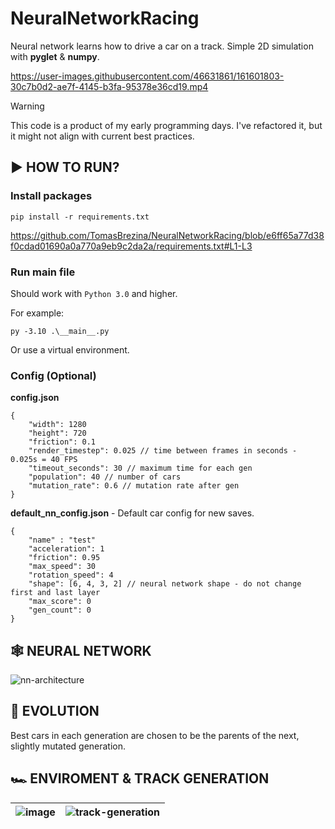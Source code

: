 
# NeuralNetworkRacing

Neural network learns how to drive a car on a track.
Simple 2D simulation with **pyglet** & **numpy**.



https://user-images.githubusercontent.com/46631861/161601803-30c7b0d2-ae7f-4145-b3fa-95378e36cd19.mp4


> [!WARNING]
> This code is a product of my early programming days. I've refactored it, but it might not align with current best practices.

## ▶️️ HOW TO RUN?

### Install packages
    pip install -r requirements.txt

https://github.com/TomasBrezina/NeuralNetworkRacing/blob/e6ff65a77d38f0cdad01690a0a770a9eb9c2da2a/requirements.txt#L1-L3

### Run main file
Should work with ``Python 3.0`` and higher.

For example:

    py -3.10 .\__main__.py

Or use a virtual environment.

### Config (Optional)

**config.json**

    {
	    "width": 1280
	    "height": 720
	    "friction": 0.1
	    "render_timestep": 0.025 // time between frames in seconds - 0.025s = 40 FPS
	    "timeout_seconds": 30 // maximum time for each gen
	    "population": 40 // number of cars
	    "mutation_rate": 0.6 // mutation rate after gen
    }

**default_nn_config.json** - Default car config for new saves.  

    {
	    "name" : "test" 
	    "acceleration": 1
	    "friction": 0.95
	    "max_speed": 30 
	    "rotation_speed": 4
	    "shape": [6, 4, 3, 2] // neural network shape - do not change first and last layer
	    "max_score": 0
	    "gen_count": 0
    }

## 🕸️ NEURAL NETWORK
![nn-architecture](https://user-images.githubusercontent.com/46631861/161595500-a58ccd65-840a-4ced-b3b1-123bc6ee9926.png)

## 🧬 EVOLUTION
Best cars in each generation are chosen to be the parents of the next, slightly mutated generation.

## 🏎️ ENVIROMENT & TRACK GENERATION

| ![image](https://user-images.githubusercontent.com/46631861/161503165-7a99e1e1-d726-4797-8167-4bb582fa3457.png) | ![track-generation](https://user-images.githubusercontent.com/46631861/161503022-bf0ca0d1-f678-48ce-b570-5bcaaa47b6f3.gif) | 
|--|--|

